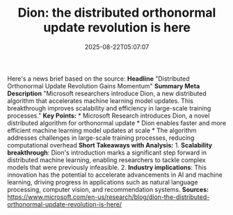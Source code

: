 ﻿---
title: "Dion: the distributed orthonormal update revolution is here"
date: "2025-08-22T05:07:07"
category: "Markets"
summary: ""
slug: "dion the distributed orthonormal update revolution is here"
source_urls:
  - "https://www.microsoft.com/en-us/research/blog/dion-the-distributed-orthonormal-update-revolution-is-here/"
seo:
  title: "Dion: the distributed orthonormal update revolution is here | Hash n Hedge"
  description: ""
  keywords: ["news", "markets", "brief"]
---
Here's a news brief based on the source:  **Headline** "Distributed Orthonormal Update Revolution Gains Momentum"  **Summary Meta Description** "Microsoft researchers introduce Dion, a new distributed algorithm that accelerates machine learning model updates. This breakthrough improves scalability and efficiency in large-scale training processes."  **Key Points:**  * Microsoft Research introduces Dion, a novel distributed algorithm for orthonormal update * Dion enables faster and more efficient machine learning model updates at scale * The algorithm addresses challenges in large-scale training processes, reducing computational overhead  **Short Takeaways with Analysis:**  1. **Scalability breakthrough**: Dion's introduction marks a significant step forward in distributed machine learning, enabling researchers to tackle complex models that were previously infeasible. 2. **Industry implications**: This innovation has the potential to accelerate advancements in AI and machine learning, driving progress in applications such as natural language processing, computer vision, and recommendation systems.  **Sources:** https://www.microsoft.com/en-us/research/blog/dion-the-distributed-orthonormal-update-revolution-is-here/ 
